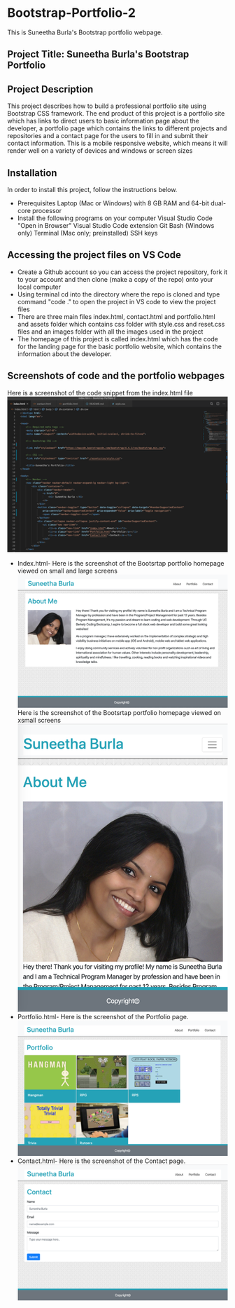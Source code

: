 # Bootstrap-Portfolio-2
This is Suneetha Burla's Bootstrap portfolio webpage.
## Project Title: Suneetha Burla's Bootstrap Portfolio
## Project Description
This project describes how to build a professional portfolio site using Bootstrap CSS framework. The end product of this project is a portfolio site which has links to direct users to basic information page about the developer, a portfolio page which contains the links to different projects and repositories and a contact page for the users to fill in and submit their contact information. This is a mobile responsive website, which means it will render well on a variety of devices and windows or screen sizes
## Installation
In order to install this project, follow the instructions below.
* Prerequisites
Laptop (Mac or Windows) with 8 GB RAM and 64-bit dual-core processor
* Install the following programs on your computer
Visual Studio Code
"Open in Browser" Visual Studio Code extension
Git Bash (Windows only)
Terminal (Mac only; preinstalled)
SSH keys
## Accessing the project files on VS Code
* Create a Github account so you can access the project repository, fork it to your account and then clone (make a copy of the repo) onto your local computer
* Using terminal cd into the directory where the repo is cloned and type command "code ." to open the project in VS code to view the project files
* There are three main files index.html, contact.html and portfolio.html and assets folder which contains css folder with style.css and reset.css files and an images folder with all the images used in the project
* The homepage of this project is called index.html which has the code for the landing page for the basic portfolio website, which contains the information about the developer.

## Screenshots of code and the portfolio webpages
Here is a screenshot of the code snippet from the index.html file
![alt Index](assets/images/Index-html-code.png)
* Index.html-
Here is the screenshot of the Bootsrtap portfolio homepage viewed on small and large screens
![alt About](assets/images/Index-lg-html.png)
Here is the screenshot of the Bootsrtap portfolio homepage viewed on xsmall screens
![alt About](assets/images/Index-xsm-html.png)
* Portfolio.html-
Here is the screenshot of the Portfolio page.
![alt Portfolio](assets/images/Portfolio-html.png)
* Contact.html-
Here is the screenshot of the Contact page.
![alt Contact](assets/images/Contact-html.png)










